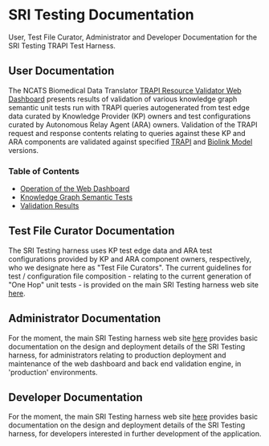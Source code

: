 # SRI Testing Documentation

User, Test File Curator, Administrator and Developer Documentation for the SRI Testing TRAPI Test Harness.

## User Documentation

The NCATS Biomedical Data Translator [TRAPI Resource Validator Web Dashboard](https://sri-testing.apps.renci.org/) presents results of validation of various knowledge graph semantic unit tests run with TRAPI queries autogenerated from test edge data curated by Knowledge Provider (KP) owners and test configurations curated by Autonomous Relay Agent (ARA) owners.  Validation of the TRAPI request and response contents relating to queries against these KP and ARA components are validated against specified [TRAPI](https://github.com/NCATSTranslator/ReasonerAPI) and [Biolink Model](https://biolink.github.io/biolink-model/) versions. 

### Table of Contents

- [Operation of the Web Dashboard](./web_dashboard_operation.md)
- [Knowledge Graph Semantic Tests](./kg_unit_tests.md)
- [Validation Results](https://translator-reasoner-validator.readthedocs.io/en/latest/#validation_code_definitions.md)

## Test File Curator Documentation

The SRI Testing harness uses KP test edge data and ARA test configurations provided by KP and ARA component owners, respectively, who we designate here as "Test File Curators". The current guidelines for test / configuration file composition - relating to the current generation of "One Hop" unit tests - is provided on the main SRI Testing harness web site [here](https://github.com/TranslatorSRI/SRI_testing/blob/main/tests/onehop/README.md).

## Administrator Documentation

For the moment, the main SRI Testing harness web site [here](https://github.com/TranslatorSRI/SRI_testing/blob/main/README.md) provides basic documentation on the design and deployment details of the SRI Testing harness, for administrators relating to production deployment and maintenance of the web dashboard and back end validation engine, in 'production' environments.

## Developer Documentation

For the moment, the main SRI Testing harness web site [here](https://github.com/TranslatorSRI/SRI_testing/blob/main/README.md) provides basic documentation on the design and deployment details of the SRI Testing harness, for developers interested in further development of the application.
